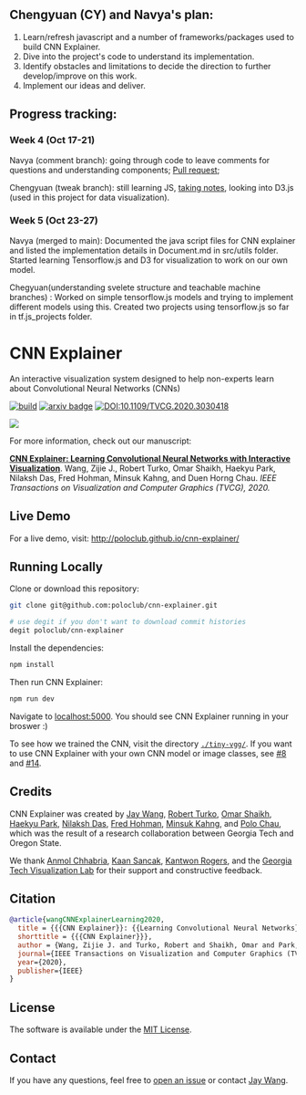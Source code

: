 ## Chengyuan (CY) and Navya's plan:

1. Learn/refresh javascript and a number of frameworks/packages used to build CNN Explainer.
2. Dive into the project's code to understand its implementation.
3. Identify obstacles and limitations to decide the direction to further develop/improve on this work.
4. Implement our ideas and deliver.

## Progress tracking:

### Week 4 (Oct 17-21)

Navya (comment branch): going through code to leave comments for questions and understanding components; [Pull request](https://github.com/cy-xu/understanding-cnn-explainer/pull/1);

Chengyuan (tweak branch): still learning JS, [taking notes](./notes/JavaScript_notes.md), looking into D3.js (used in this project for data visualization).

### Week 5 (Oct 23-27)
Navya (merged to main): Documented the java script files for CNN explainer and listed the implementation details in Document.md in src/utils folder.
Started learning Tensorflow.js and D3 for visualization to work on our own model.

Chegyuan(understanding svelete structure and teachable machine branches) : Worked on simple tensorflow.js models and trying to implement different models using this. Created two projects using tensorflow.js so far in tf.js_projects folder.

# CNN Explainer

An interactive visualization system designed to help non-experts learn about Convolutional Neural Networks (CNNs)

[![build](https://github.com/poloclub/cnn-explainer/workflows/build/badge.svg)](https://github.com/poloclub/cnn-explainer/actions)
[![arxiv badge](https://img.shields.io/badge/arXiv-2004.15004-red)](http://arxiv.org/abs/2004.15004)
[![DOI:10.1109/TVCG.2020.3030418](https://img.shields.io/badge/DOI-10.1109/TVCG.2020.3030418-blue)](https://doi.org/10.1109/TVCG.2020.3030418)

<a href="https://youtu.be/HnWIHWFbuUQ" target="_blank"><img src="https://i.imgur.com/sCsudVg.png" style="max-width:100%;"></a>

For more information, check out our manuscript:

[**CNN Explainer: Learning Convolutional Neural Networks with Interactive Visualization**](https://arxiv.org/abs/2004.15004).
Wang, Zijie J., Robert Turko, Omar Shaikh, Haekyu Park, Nilaksh Das, Fred Hohman, Minsuk Kahng, and Duen Horng Chau.
*IEEE Transactions on Visualization and Computer Graphics (TVCG), 2020.*

## Live Demo

For a live demo, visit: http://poloclub.github.io/cnn-explainer/

## Running Locally

Clone or download this repository:

```bash
git clone git@github.com:poloclub/cnn-explainer.git

# use degit if you don't want to download commit histories
degit poloclub/cnn-explainer
```

Install the dependencies:

```bash
npm install
```

Then run CNN Explainer:

```bash
npm run dev
```

Navigate to [localhost:5000](https://localhost:5000). You should see CNN Explainer running in your broswer :)

To see how we trained the CNN, visit the directory [`./tiny-vgg/`](tiny-vgg).
If you want to use CNN Explainer with your own CNN model or image classes, see [#8](/../../issues/8) and [#14](/../../issues/14).

## Credits

CNN Explainer was created by 
<a href="https://zijie.wang/">Jay Wang</a>,
<a href="https://www.linkedin.com/in/robert-turko/">Robert Turko</a>, 
<a href="http://oshaikh.com/">Omar Shaikh</a>,
<a href="https://haekyu.com/">Haekyu Park</a>,
<a href="http://nilakshdas.com/">Nilaksh Das</a>,
<a href="https://fredhohman.com/">Fred Hohman</a>,
<a href="http://minsuk.com">Minsuk Kahng</a>, and
<a href="https://www.cc.gatech.edu/~dchau/">Polo Chau</a>,
which was the result of a research collaboration between 
Georgia Tech and Oregon State.

We thank
[Anmol Chhabria](https://www.linkedin.com/in/anmolchhabria),
[Kaan Sancak](https://kaansancak.com),
[Kantwon Rogers](https://www.kantwon.com), and the
[Georgia Tech Visualization Lab](http://vis.gatech.edu)
for their support and constructive feedback.

## Citation

```bibTeX
@article{wangCNNExplainerLearning2020,
  title = {{{CNN Explainer}}: {{Learning Convolutional Neural Networks}} with {{Interactive Visualization}}},
  shorttitle = {{{CNN Explainer}}},
  author = {Wang, Zijie J. and Turko, Robert and Shaikh, Omar and Park, Haekyu and Das, Nilaksh and Hohman, Fred and Kahng, Minsuk and Chau, Duen Horng},
  journal={IEEE Transactions on Visualization and Computer Graphics (TVCG)},
  year={2020},
  publisher={IEEE}
}
```

## License

The software is available under the [MIT License](https://github.com/poloclub/cnn-explainer/blob/master/LICENSE).

## Contact

If you have any questions, feel free to [open an issue](https://github.com/poloclub/cnn-explainer/issues/new/choose) or contact [Jay Wang](https://zijie.wang).
